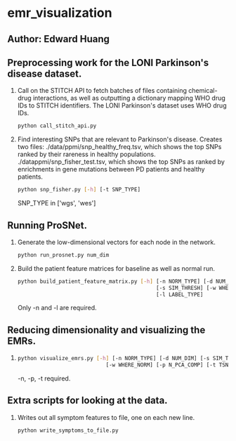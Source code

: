 # emr_visualization
## Author: Edward Huang

## Preprocessing work for the LONI Parkinson's disease dataset.

1.  Call on the STITCH API to fetch batches of files containing chemical-drug
    interactions, as well as outputting a dictionary mapping WHO drug IDs to
    STITCH identifiers. The LONI Parkinson's dataset uses WHO drug IDs.
    
    ```bash
    python call_stitch_api.py
    ```

2.  Find interesting SNPs that are relevant to Parkinson's disease. Creates two
    files: ./data/ppmi/snp_healthy_freq.tsv, which shows the top SNPs ranked
    by their rareness in healthy populations. ./datappmi/snp_fisher_test.tsv,
    which shows the top SNPs as ranked by enrichments in gene mutations between
    PD patients and healthy patients.

    ```bash
    python snp_fisher.py [-h] [-t SNP_TYPE]
    ```
    SNP_TYPE in ['wgs', 'wes']

## Running ProSNet.

1.  Generate the low-dimensional vectors for each node in the network.

    ```bash
    python run_prosnet.py num_dim
    ```

2.  Build the patient feature matrices for baseline as well as normal run.

    ```bash
    python build_patient_feature_matrix.py [-h] [-n NORM_TYPE] [-d NUM_DIM]
                                                [-s SIM_THRESH] [-w WHERE_NORM]
                                                [-l LABEL_TYPE]
    ```
    Only -n and -l are required.

## Reducing dimensionality and visualizing the EMRs.

1.  
    ```bash
    python visualize_emrs.py [-h] [-n NORM_TYPE] [-d NUM_DIM] [-s SIM_THRESH]
                                [-w WHERE_NORM] [-p N_PCA_COMP] [-t TSNE_INIT]
    ```
    -n, -p, -t required.

## Extra scripts for looking at the data.

1.  Writes out all symptom features to file, one on each new line.

    ```bash
    python write_symptoms_to_file.py
    ```